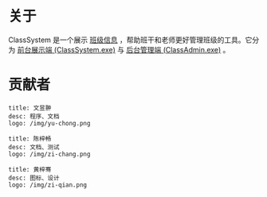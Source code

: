 # 关于

ClassSystem 是一个展示 [班级信息](/class-data) ，帮助班干和老师更好管理班级的工具。它分为 [前台展示端 (ClassSystem.exe)](/class-system/) 与 [后台管理端 (ClassAdmin.exe)](/class-admin/) 。

# 贡献者

```card
title: 文昱翀
desc: 程序、文档
logo: /img/yu-chong.png
```

```card
title: 陈梓畅
desc: 文档、测试
logo: /img/zi-chang.png
```

```card
title: 黄梓骞
desc: 图标、设计
logo: /img/zi-qian.png
```
